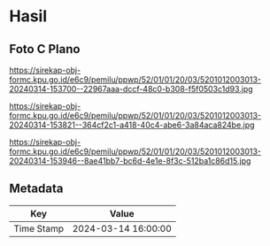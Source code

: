 # Hasil

## Foto C Plano

https://sirekap-obj-formc.kpu.go.id/e6c9/pemilu/ppwp/52/01/01/20/03/5201012003013-20240314-153700--22967aaa-dccf-48c0-b308-f5f0503c1d93.jpg

https://sirekap-obj-formc.kpu.go.id/e6c9/pemilu/ppwp/52/01/01/20/03/5201012003013-20240314-153821--364cf2c1-a418-40c4-abe6-3a84aca824be.jpg

https://sirekap-obj-formc.kpu.go.id/e6c9/pemilu/ppwp/52/01/01/20/03/5201012003013-20240314-153946--8ae41bb7-bc6d-4e1e-8f3c-512ba1c86d15.jpg


## Metadata

| Key        | Value               |
| ---------- | ------------------- |
| Time Stamp | 2024-03-14 16:00:00 |



